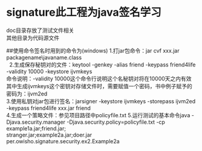 # signature此工程为java签名学习
doc目录存放了测试文件相关<br />
其他目录为代码源文件<br />


##使用命令签名时用到的命令为(windows)
1.打jar包命令：jar cvf xxx.jar packagename\javaname.class<br />  
2.生成保存秘钥对的文件：keytool -genkey -alias friend -keypass friend4life -validity 10000 -keystore ijvmkeys<br />
命令说明：-validity 10000这个命令行说明这个名秘钥对将在10000天之内有效<br />
其中生成ijvmkeys这个密钥对存储文件时，需要赋值一个密码，书中例子赋予的密码为：ijvm2ed<br />
3.使用私钥对jar包进行签名：jarsigner -keystore ijvmkeys -storepass ijvm2ed -keypass friend4life xxx.jar friend<br />
4.生成一个策略文件：参见项目路径中policyfile.txt
5.运行测试的基本命令java -Djava.security.manager -Djava.security.policy=policyfile.txt -cp example1a.jar;friend.jar;<br />
stranger.jar;example2a.jar;doer.jar per.owisho.signature.security.ex2.Example2a <br />
